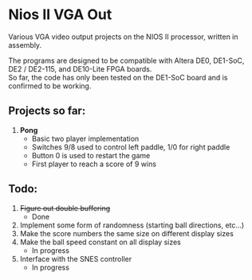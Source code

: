 # Nios II VGA Out
Various VGA video output projects on the NIOS II processor, written in assembly.

The programs are designed to be compatible with Altera DE0, DE1-SoC, DE2 / DE2-115, and DE10-Lite FPGA boards.  
So far, the code has only been tested on the DE1-SoC board and is confirmed to be working.

## Projects so far:                                         
1. **Pong**
	- Basic two player implementation
	- Switches 9/8 used to control left paddle, 1/0 for right paddle
	- Button 0 is used to restart the game
	- First player to reach a score of 9 wins
	
## Todo:
1. ~~Figure out double buffering~~
	- Done
1. Implement some form of randomness (starting ball directions, etc...)
1. Make the score numbers the same size on different display sizes
1. Make the ball speed constant on all display sizes
	- In progress
1. Interface with the SNES controller
	- In progress